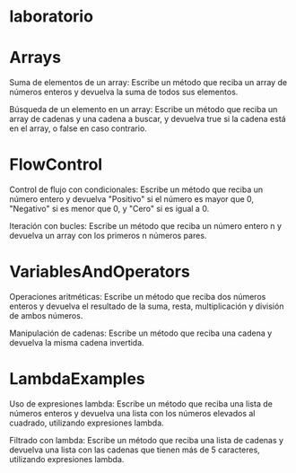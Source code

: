 # laboratorio

# Arrays
Suma de elementos de un array: Escribe un método que reciba un array de números enteros y devuelva la suma de todos sus elementos.

Búsqueda de un elemento en un array: Escribe un método que reciba un array de cadenas y una cadena a buscar, y devuelva true si la cadena está en el array, o false en caso contrario.

# FlowControl
Control de flujo con condicionales: Escribe un método que reciba un número entero y devuelva "Positivo" si el número es mayor que 0, "Negativo" si es menor que 0, y "Cero" si es igual a 0.

Iteración con bucles: Escribe un método que reciba un número entero n y devuelva un array con los primeros n números pares.

# VariablesAndOperators
Operaciones aritméticas: Escribe un método que reciba dos números enteros y devuelva el resultado de la suma, resta, multiplicación y división de ambos números.

Manipulación de cadenas: Escribe un método que reciba una cadena y devuelva la misma cadena invertida.

# LambdaExamples
Uso de expresiones lambda: Escribe un método que reciba una lista de números enteros y devuelva una lista con los números elevados al cuadrado, utilizando expresiones lambda.

Filtrado con lambda: Escribe un método que reciba una lista de cadenas y devuelva una lista con las cadenas que tienen más de 5 caracteres, utilizando expresiones lambda.